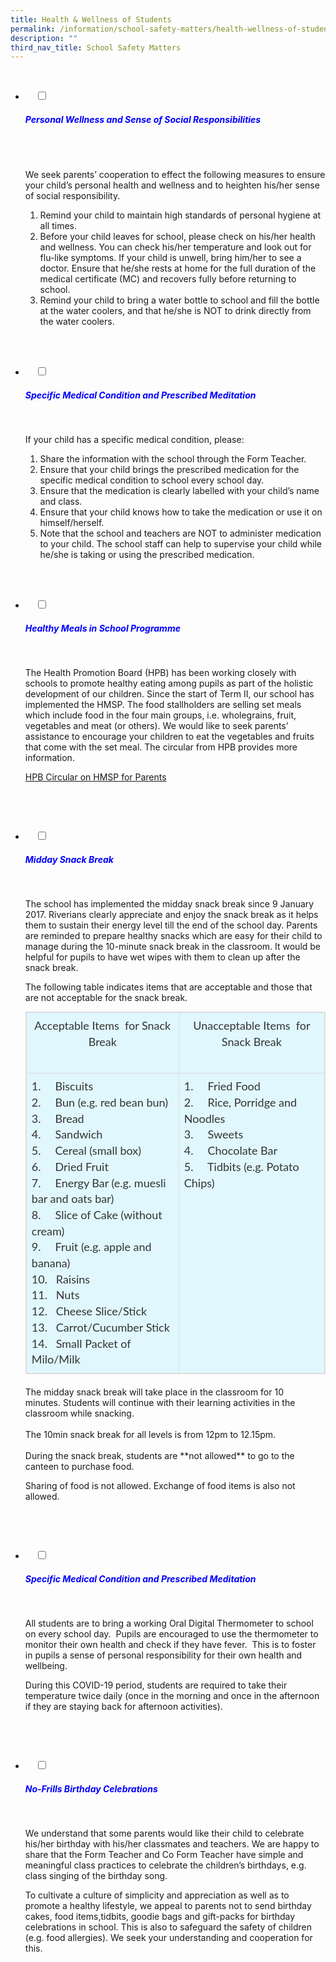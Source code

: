```yaml
---
title: Health & Wellness of Students
permalink: /information/school-safety-matters/health-wellness-of-students/
description: ""
third_nav_title: School Safety Matters
---
```

<ul class="jekyllcodex_accordion">

&nbsp;&nbsp;<li>
&nbsp;&nbsp;&nbsp;&nbsp;<input type="checkbox" id="accordion1">
		<label for="accordion1"><h5 style="color:blue">Personal Wellness and Sense of Social Responsibilities</h5></label>
&nbsp;&nbsp;&nbsp;&nbsp;<div>
&nbsp;&nbsp;&nbsp;<p>We seek parents’ cooperation to effect the following measures to ensure your child’s personal health and wellness and to heighten his/her sense of social responsibility.</p>
<ol>
<li>Remind your child to maintain high standards of personal hygiene at all times.</li>
<li>Before your child leaves for school, please check on his/her health and wellness. You can check his/her temperature and look out for flu-like symptoms. If your child is unwell, bring him/her to see a doctor. Ensure that he/she rests at home for the full duration of the medical certificate (MC) and recovers fully before returning to school.</li>
<li>Remind your child to bring a water bottle to school and fill the bottle at the water coolers, and that he/she is&nbsp;NOT&nbsp;to drink directly from the water coolers.</li>
</ol></div>
</li>&nbsp;&nbsp;
	
&nbsp;&nbsp;<li>
&nbsp;&nbsp;&nbsp;&nbsp;<input type="checkbox" id="accordion2">
<label for="accordion2"><h5 style="color:blue">Specific Medical Condition and Prescribed Meditation</h5></label>
&nbsp;&nbsp;&nbsp;&nbsp;<div>
			<p>If your child has a specific medical condition, please:</p>
	<ol>
<li>Share the information with the school through the Form Teacher.</li>
<li>Ensure that your child brings the prescribed medication for the specific medical condition to school every school day.</li>
<li>Ensure that the medication is clearly labelled with your child’s name and class.</li>
<li>Ensure that your child knows how to take the medication or use it on himself/herself.</li>
<li>Note that the school and teachers are NOT to administer medication to your child. The school staff can help to supervise your child while he/she is taking or using the prescribed medication.</li>
</ol></div>
</li>&nbsp;&nbsp;
	
&nbsp;&nbsp;<li>
&nbsp;&nbsp;&nbsp;&nbsp;<input type="checkbox" id="accordion3">
<label for="accordion3"><h5 style="color:blue">Healthy Meals in School Programme</h5></label>
&nbsp;&nbsp;&nbsp;&nbsp;<div>
<p>The Health Promotion Board (HPB) has been working closely with schools to promote healthy eating among pupils as part of the holistic development of our children. Since the start of Term II, our school has implemented the HMSP. The food stallholders are selling set meals which include food in the&nbsp;four main groups, i.e.&nbsp;wholegrains, fruit, vegetables and meat (or others). We would like to seek parents’ assistance to encourage your children to eat the vegetables and fruits that come with the set meal. The circular&nbsp;from HPB provides more information.</p>
			
<p><a href="https://hpb.gov.sg/schools/school-programmes/healthy-meals-in-schools-programme">HPB Circular on HMSP for Parents</a></p>
		</div>
</li>&nbsp;&nbsp;
	
&nbsp;&nbsp;<li>
&nbsp;&nbsp;&nbsp;&nbsp;<input type="checkbox" id="accordion4">
<label for="accordion4"><h5 style="color:blue">Midday Snack Break</h5></label>
&nbsp;&nbsp;&nbsp;&nbsp;<div>
<p>The school has implemented the midday snack break since 9 January 2017. Riverians clearly appreciate and enjoy&nbsp;the snack break as it helps them to&nbsp;sustain their energy level till the end of the school day. Parents are reminded to prepare healthy snacks which are easy for&nbsp;their child&nbsp;to manage during the 10-minute snack break in the classroom. It would be helpful for pupils to have wet wipes with them to clean up after the snack break.

The following table indicates items that are acceptable and those that are not acceptable for the snack break.</p>
		
<table class="table table-bordered" style="box-sizing: border-box; border: 1px solid rgb(221, 221, 221); font-size: 18px; font-style: normal; font-weight: 400; margin: 0px 0px 20px; outline: 0px; padding: 0px; vertical-align: baseline; border-collapse: collapse; border-spacing: 0px; width: 988.021px; background-color: rgb(224, 247, 254); max-width: 100%; color: rgb(51, 51, 51); font-family: Lato; font-variant-ligatures: normal; font-variant-caps: normal; letter-spacing: normal; orphans: 2; text-align: justify; text-transform: none; white-space: normal; widows: 2; word-spacing: 0px; -webkit-text-stroke-width: 0px; text-decoration-thickness: initial; text-decoration-style: initial; text-decoration-color: initial;"><tbody style="box-sizing: border-box; border: 0px; font-size: 18px; font-style: inherit; font-weight: inherit; margin: 0px; outline: 0px; padding: 0px; vertical-align: baseline;"><tr style="box-sizing: border-box; border: 0px; font-size: 18px; font-style: inherit; font-weight: inherit; margin: 0px; outline: 0px; padding: 0px; vertical-align: baseline;"><td width="283" style="box-sizing: border-box; border: 1px solid rgb(221, 221, 221); font-size: 18px; font-style: inherit; font-weight: inherit; margin: 0px; outline: 0px; padding: 8px; vertical-align: top; text-align: left; line-height: 1.42857;"><p style="box-sizing: border-box; border: 0px; font-size: 18px; font-style: inherit; font-weight: inherit; margin: 0px 0px 1.6em; outline: 0px; padding: 0px; vertical-align: baseline; text-align: center;">Acceptable Items&nbsp; for Snack Break</p></td><td width="312" style="box-sizing: border-box; border: 1px solid rgb(221, 221, 221); font-size: 18px; font-style: inherit; font-weight: inherit; margin: 0px; outline: 0px; padding: 8px; vertical-align: top; text-align: left; line-height: 1.42857;"><p style="box-sizing: border-box; border: 0px; font-size: 18px; font-style: inherit; font-weight: inherit; margin: 0px 0px 1.6em; outline: 0px; padding: 0px; vertical-align: baseline; text-align: center;">Unacceptable Items&nbsp; for Snack Break</p></td></tr><tr style="box-sizing: border-box; border: 0px; font-size: 18px; font-style: inherit; font-weight: inherit; margin: 0px; outline: 0px; padding: 0px; vertical-align: baseline;"><td width="283" style="box-sizing: border-box; border: 1px solid rgb(221, 221, 221); font-size: 18px; font-style: inherit; font-weight: inherit; margin: 0px; outline: 0px; padding: 8px; vertical-align: top; text-align: left; line-height: 1.42857;">1.&nbsp;&nbsp;&nbsp;&nbsp;&nbsp;Biscuits<br style="box-sizing: border-box;">2.&nbsp;&nbsp;&nbsp;&nbsp;&nbsp;Bun (e.g. red bean bun)<br style="box-sizing: border-box;">3.&nbsp;&nbsp;&nbsp;&nbsp;&nbsp;Bread<br style="box-sizing: border-box;">4.&nbsp;&nbsp;&nbsp;&nbsp;&nbsp;Sandwich<br style="box-sizing: border-box;">5.&nbsp;&nbsp;&nbsp;&nbsp;&nbsp;Cereal (small box)<br style="box-sizing: border-box;">6.&nbsp;&nbsp;&nbsp;&nbsp;&nbsp;Dried Fruit<br style="box-sizing: border-box;">7.&nbsp;&nbsp;&nbsp;&nbsp;&nbsp;Energy Bar (e.g. muesli bar and oats bar)<br style="box-sizing: border-box;">8.&nbsp;&nbsp;&nbsp;&nbsp;&nbsp;Slice of Cake (without cream)<br style="box-sizing: border-box;">9.&nbsp;&nbsp;&nbsp;&nbsp;&nbsp;Fruit (e.g. apple and banana)<br style="box-sizing: border-box;">10.&nbsp;&nbsp;&nbsp;Raisins<br style="box-sizing: border-box;">11.&nbsp;&nbsp;&nbsp;Nuts<br style="box-sizing: border-box;">12.&nbsp;&nbsp;&nbsp;Cheese Slice/Stick<br style="box-sizing: border-box;">13.&nbsp;&nbsp;&nbsp;Carrot/Cucumber Stick<br style="box-sizing: border-box;">14.&nbsp;&nbsp;&nbsp;Small Packet of Milo/Milk</td><td width="312" style="box-sizing: border-box; border: 1px solid rgb(221, 221, 221); font-size: 18px; font-style: inherit; font-weight: inherit; margin: 0px; outline: 0px; padding: 8px; vertical-align: top; text-align: left; line-height: 1.42857;">1.&nbsp;&nbsp;&nbsp;&nbsp;&nbsp;Fried Food<br style="box-sizing: border-box;">2.&nbsp;&nbsp;&nbsp;&nbsp;&nbsp;Rice, Porridge and Noodles<br style="box-sizing: border-box;">3.&nbsp;&nbsp;&nbsp;&nbsp;&nbsp;Sweets<br style="box-sizing: border-box;">4.&nbsp;&nbsp;&nbsp;&nbsp;&nbsp;Chocolate Bar<br style="box-sizing: border-box;">5.&nbsp;&nbsp;&nbsp;&nbsp;&nbsp;Tidbits (e.g. Potato Chips)</td></tr></tbody></table>
<p>
The midday snack break will take place in the classroom for 10 minutes.&nbsp;Students&nbsp;will continue with their learning activities in the classroom while snacking.<br><br>
The 10min snack break for all levels is from 12pm to 12.15pm.<br><br>
During the snack break, students are&nbsp;**not allowed**&nbsp;to go to the canteen to purchase food.<br>

Sharing of food is not allowed. Exchange of food items is also not allowed.</p>
</div>
</li>&nbsp;&nbsp;
	
&nbsp;<li>
&nbsp;&nbsp;&nbsp;&nbsp;<input type="checkbox" id="accordion5">
<label for="accordion5"><h5 style="color:blue">Specific Medical Condition and Prescribed Meditation</h5></label>
&nbsp;&nbsp;&nbsp;&nbsp;<div>
<p>All students are to bring a working Oral Digital Thermometer to school on every school day.&nbsp;&nbsp;Pupils are encouraged to use the thermometer to monitor their own health and check if they have fever.&nbsp;&nbsp;This is to foster in pupils a sense of personal responsibility for their own health and wellbeing.<br>

During this COVID-19 period, students are required to take their temperature twice daily (once in the morning and once in the afternoon if they are staying back for afternoon activities).</p>
	 </div>
</li>&nbsp;&nbsp;
	
&nbsp;&nbsp;<li>
&nbsp;&nbsp;&nbsp;&nbsp;<input type="checkbox" id="accordion6">
<label for="accordion6"><h5 style="color:blue">No-Frills Birthday Celebrations</h5></label>
&nbsp;&nbsp;&nbsp;&nbsp;<div>
		
<p>We understand that some parents would like their child to celebrate his/her birthday with his/her classmates and teachers. We are happy to share that the Form Teacher and Co Form Teacher have simple and meaningful class practices to celebrate the children’s birthdays, e.g. class singing of the birthday song.<br>

To cultivate a culture of simplicity and appreciation as well as to promote a healthy lifestyle, we appeal to parents not to send birthday cakes, food items,tidbits, goodie bags and gift-packs for birthday celebrations in school. This is also to safeguard the safety of children (e.g. food allergies). We seek your understanding and cooperation for this.</p></div>
</li>&nbsp;&nbsp;
</ul>